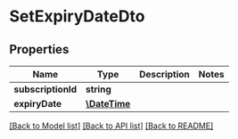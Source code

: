 # SetExpiryDateDto

## Properties
Name | Type | Description | Notes
------------ | ------------- | ------------- | -------------
**subscriptionId** | **string** |  | 
**expiryDate** | [**\DateTime**](\DateTime.md) |  | 

[[Back to Model list]](../README.md#documentation-for-models) [[Back to API list]](../README.md#documentation-for-api-endpoints) [[Back to README]](../README.md)


